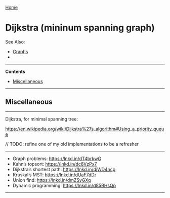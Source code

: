 [Home](Readme.md)
# Dijkstra (mininum spanning graph)

See Also:

   - [Graphs](Graphs.md)
   - 

---

**Contents**

- [Miscellaneous](Dijkstra.md#miscellaneous)

---

## Miscellaneous

---

Dijkstra, for minimal spanning tree:

https://en.wikipedia.org/wiki/Dijkstra%27s_algorithm#Using_a_priority_queue

// TODO: refine one of my old implementations to be a refresher

---

- Graph problems: https://lnkd.in/dT4brkwG
- Kahn’s topsort: https://lnkd.in/dc8VzPx7
- Dijkstra’s shortest path: https://lnkd.in/djWD4ncp
- Kruskal’s MST: https://lnkd.in/dUaF7dDr
- Union find: https://lnkd.in/dmZSyGXq
- Dynamic programming: https://lnkd.in/d85BHsQp

---

